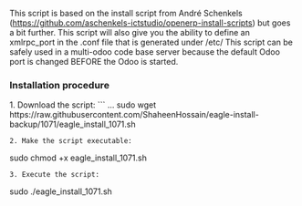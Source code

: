 This script is based on the install script from André Schenkels (https://github.com/aschenkels-ictstudio/openerp-install-scripts)
but goes a bit further. This script will also give you the ability to define an xmlrpc_port in the .conf file that is generated under /etc/
This script can be safely used in a multi-odoo code base server because the default Odoo port is changed BEFORE the Odoo is started.

<h3>Installation procedure</h3>
1. Download the script:
```
...
sudo wget https://raw.githubusercontent.com/ShaheenHossain/eagle-install-backup/1071/eagle_install_1071.sh

```
2. Make the script executable:
```
sudo chmod +x eagle_install_1071.sh
```
3. Execute the script:
```
sudo ./eagle_install_1071.sh
```










